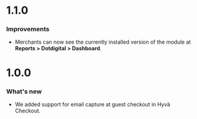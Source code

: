 # 1.1.0
### Improvements
- Merchants can now see the currently installed version of the module at **Reports > Dotdigital > Dashboard**.

# 1.0.0

### What's new
- We added support for email capture at guest checkout in Hyvä Checkout.
